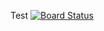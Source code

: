 Test
[![Board Status](https://dev.azure.com/p-moosavinezhad/5b353963-4979-45f8-9cbc-62bd8602fb9d/09500614-6066-4fa9-a4b3-a44b6b8944bb/_apis/work/boardbadge/dbfc242f-5021-4936-b8a4-5829d92dce1a)](https://dev.azure.com/p-moosavinezhad/5b353963-4979-45f8-9cbc-62bd8602fb9d/_boards/board/t/09500614-6066-4fa9-a4b3-a44b6b8944bb/Microsoft.RequirementCategory/)
